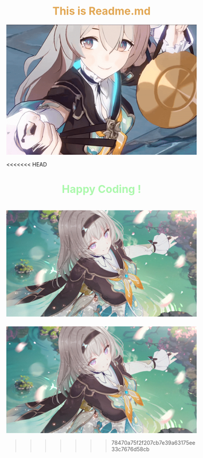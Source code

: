 <div align="center">

<h1 style="color:#e2a754;">This is Readme.md</h1>

</div>

<div align="center">

![Link to GIF](/%20Gif%20and%20Image/Firefly.gif)

</div>

<<<<<<< HEAD
<div align="center">

<h1 style="color:#acf8ad;">Happy Coding !</h1>

</div>

![Firefly](./%20Gif%20and%20Image/Firefly.jpg)
=======
![Firefly](https://github.com/Moocchi/Struktur_data/blob/main/%20Gif%20and%20Image/1351545.jpg)
>>>>>>> 78470a75f2f207cb7e39a63175ee33c7676d58cb
